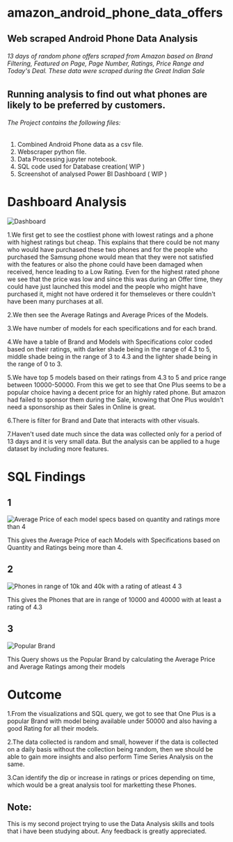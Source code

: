 # amazon_android_phone_data_offers
## Web scraped Android Phone Data Analysis

###### 13 days of random phone offers scraped from Amazon based on Brand Filtering, Featured on Page, Page Number, Ratings, Price Range and Today's Deal. These data were scraped during the Great Indian Sale

## Running analysis to find out what phones are likely to be preferred by customers.

###### The Project contains the following files:

1. Combined Android Phone data as a csv file.
2. Webscraper python file.
3. Data Processing jupyter notebook.
4. SQL code used for Database creation( WIP )
5. Screenshot of analysed Power BI Dashboard ( WIP )

# Dashboard Analysis
![Dashboard](https://user-images.githubusercontent.com/73117054/150033164-9b9d79fc-d0a1-456b-b370-6dbfab9189bf.png)

1.We first get to see the costliest phone with lowest ratings and a phone with highest ratings but cheap. This explains that there could be not many who would have purchased these two phones and for the people who purchased the Samsung phone would mean that they were not satisfied with the features or also the phone could have been damaged when received, hence leading to a Low Rating. Even for the highest rated phone we see that the price was low and since this was during an Offer time, they could have just launched this model and the people who might have purchased it, might not have ordered it for themseleves or there couldn't have been many purchases at all.

2.We then see the Average Ratings and Average Prices of the Models.

3.We have number of models for each specifications and for each brand.

4.We have a table of Brand and Models with Specifications color coded based on their ratings, with darker shade being in the range of 4.3 to 5, middle shade being in the range of 3 to 4.3 and the lighter shade being in the range of 0 to 3.

5.We have top 5 models based on their ratings from 4.3 to 5 and price range between 10000-50000.
From this we get to see that One Plus seems to be a popular choice having a decent price for an highly rated phone.
But amazon had failed to sponsor them during the Sale, knowing that One Plus wouldn't need a sponsorship as their Sales in Online is great.

6.There is filter for Brand and Date that interacts with other visuals.

7.Haven't used date much since the data was collected only for a period of 13 days and it is very small data. But the analysis can be applied to a huge dataset by including more features.


# SQL Findings
## 1
![Average Price of each model specs based on quantity and ratings more than 4](https://user-images.githubusercontent.com/73117054/150035321-e7297119-00b1-4692-bf31-d2e816efc673.png)

This gives the Average Price of each Models with Specifications based on Quantity and Ratings being more than 4.

## 2
![Phones in range of 10k and 40k with a rating of atleast 4 3](https://user-images.githubusercontent.com/73117054/150035628-4d3c7a79-ae9c-4183-884e-7ec4c0c09fd9.png)

This gives the Phones that are in range of 10000 and 40000 with at least a rating of 4.3

## 3
![Popular Brand](https://user-images.githubusercontent.com/73117054/150035848-3207650c-42eb-4b55-aac0-4d42f4b1e992.png)

This Query shows us the Popular Brand by calculating the Average Price and Average Ratings among their models


# Outcome

1.From the visualizations and SQL query, we got to see that One Plus is a popular Brand with model being available under 50000 and also having a good Rating for all their models.

2.The data collected is random and small, however if the data is collected on a daily basis without the collection being random, then we should be able to gain more insights and also perform Time Series Analysis on the same.

3.Can identify the dip or increase in ratings or prices depending on time, which would be a great analysis tool for marketting these Phones.

## Note:
This is my second project trying to use the Data Analysis skills and tools that i have been studying about. Any feedback is greatly appreciated.


